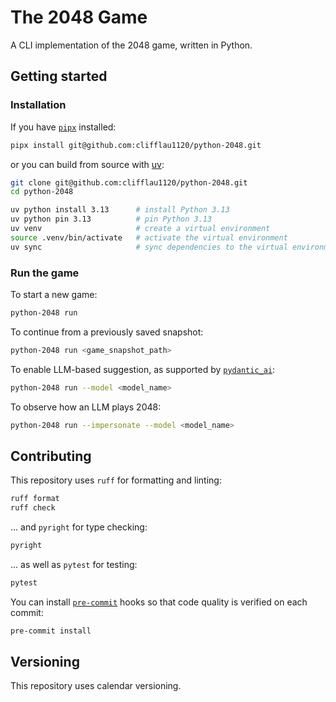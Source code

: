 # The 2048 Game

A CLI implementation of the 2048 game, written in Python.

## Getting started

### Installation

If you have [`pipx`](https://github.com/pypa/pipx) installed:

```zsh
pipx install git@github.com:clifflau1120/python-2048.git
```

or you can build from source with [uv](https://github.com/astral-sh/uv):

```zsh
git clone git@github.com:clifflau1120/python-2048.git
cd python-2048

uv python install 3.13      # install Python 3.13
uv python pin 3.13          # pin Python 3.13
uv venv                     # create a virtual environment
source .venv/bin/activate   # activate the virtual environment
uv sync                     # sync dependencies to the virtual environment
```

### Run the game

To start a new game:

```zsh
python-2048 run
```

To continue from a previously saved snapshot:

```zsh
python-2048 run <game_snapshot_path>
```

To enable LLM-based suggestion, as supported by [`pydantic_ai`](https://ai.pydantic.dev/models/#models-and-providers):

```zsh
python-2048 run --model <model_name>
```

To observe how an LLM plays 2048:

```zsh
python-2048 run --impersonate --model <model_name>
```

## Contributing

This repository uses `ruff` for formatting and linting:

```zsh
ruff format
ruff check
```

... and `pyright` for type checking:

```zsh
pyright
```

... as well as `pytest` for testing:

```zsh
pytest
```

You can install [`pre-commit`](https://pre-commit.com/) hooks so that code quality is verified on each commit:

```zsh
pre-commit install
```

## Versioning

This repository uses calendar versioning.
